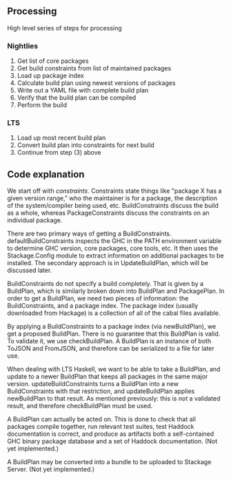 ## Processing

High level series of steps for processing

### Nightlies

1. Get list of core packages
2. Get build constraints from list of maintained packages
3. Load up package index
4. Calculate build plan using newest versions of packages
5. Write out a YAML file with complete build plan
6. Verify that the build plan can be compiled
7. Perform the build

### LTS

1. Load up most recent build plan
2. Convert build plan into constraints for next build
3. Continue from step (3) above

## Code explanation

We start off with *constraints*. Constraints state things like "package X has a
given version range," who the maintainer is for a package, the description of
the system/compiler being used, etc. BuildConstraints discuss the build as a
whole, whereas PackageConstraints discuss the constraints on an individual
package.

There are two primary ways of getting a BuildConstraints.
defaultBuildConstraints inspects the GHC in the PATH environment variable to
determine GHC version, core packages, core tools, etc. It then uses the
Stackage.Config module to extract information on additional packages to be
installed. The secondary approach is in UpdateBuildPlan, which will be
discussed later.

BuildConstraints do not specify a build completely. That is given by a
BuildPlan, which is similarly broken down into BuildPlan and PackagePlan. In
order to get a BuildPlan, we need two pieces of information: the
BuildConstraints, and a package index. The package index (usually downloaded
from Hackage) is a collection of all of the cabal files available.

By applying a BuildConstraints to a package index (via newBuildPlan), we get a
proposed BuildPlan. There is no guarantee that this BuildPlan is valid. To
validate it, we use checkBuildPlan. A BuildPlan is an instance of both ToJSON
and FromJSON, and therefore can be serialized to a file for later use.

When dealing with LTS Haskell, we want to be able to take a BuildPlan, and
update to a newer BuildPlan that keeps all packages in the same major version.
updateBuildConstraints turns a BuildPlan into a new BuildConstraints with that
restriction, and updateBuildPlan applies newBuildPlan to that result. As
mentioned previously: this is *not* a validated result, and therefore
checkBuildPlan must be used.

A BuildPlan can actually be acted on. This is done to check that all packages
compile together, run relevant test suites, test Haddock documentation is
correct, and produce as artifacts both a self-contained GHC binary package
database and a set of Haddock documentation. (Not yet implemented.)

A BuildPlan may be converted into a bundle to be uploaded to Stackage Server.
(Not yet implemented.)
